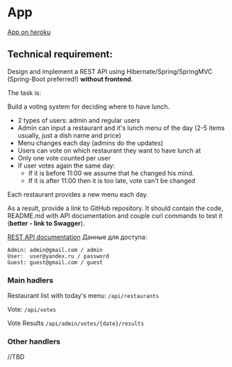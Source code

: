 # App

[App on heroku](https://eptitsyn-topjava.herokuapp.com/)

## Technical requirement:

Design and implement a REST API using Hibernate/Spring/SpringMVC (Spring-Boot preferred!) **without frontend**.

The task is:

Build a voting system for deciding where to have lunch.

* 2 types of users: admin and regular users
* Admin can input a restaurant and it's lunch menu of the day (2-5 items usually, just a dish name and price)
* Menu changes each day (admins do the updates)
* Users can vote on which restaurant they want to have lunch at
* Only one vote counted per user
* If user votes again the same day:
    - If it is before 11:00 we assume that he changed his mind.
    - If it is after 11:00 then it is too late, vote can't be changed

Each restaurant provides a new menu each day.

As a result, provide a link to GitHub repository. It should contain the code, README.md with API documentation and
couple curl commands to test it (**better - link to Swagger**).

[REST API documentation](https://eptitsyn.stoplight.io/docs/restvote/)
Данные для доступа:

```
Admin: admin@gmail.com / admin
User:  user@yandex.ru / password
Guest: guest@gmail.com / guest
```

### Main hadlers

Restaurant list with today's menu: ```/api/restaurants```

Vote: ```/api/votes```

Vote Results ```/api/admin/votes/{date}/results```

### Other handlers

//TBD
